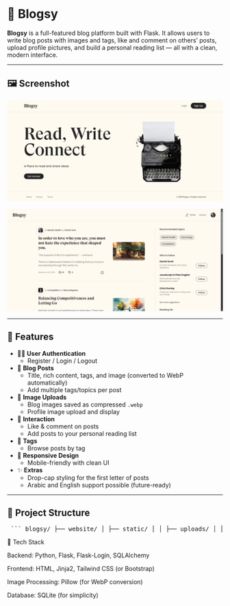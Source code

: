 # 📝 Blogsy

**Blogsy** is a full-featured blog platform built with Flask. It allows users to write blog posts with images and tags, like and comment on others’ posts, upload profile pictures, and build a personal reading list — all with a clean, modern interface.

---

## 🖼️ Screenshot

<p align="center">
  <img src="website/static/images/Screenshot1.png" alt="Blogsy Screenshot" width="800">
</p>

<p align="center">
  <img src="website/static/images/Screenshot2.png" alt="Blogsy Screenshot" width="800">
</p>

---

## 🚀 Features

- 🧑‍💻 **User Authentication**
  - Register / Login / Logout
- 📝 **Blog Posts**
  - Title, rich content, tags, and image (converted to WebP automatically)
  - Add multiple tags/topics per post
- 📸 **Image Uploads**
  - Blog images saved as compressed `.webp`
  - Profile image upload and display
- 💬 **Interaction**
  - Like & comment on posts
  - Add posts to your personal reading list
- 🔎 **Tags**
  - Browse posts by tag
- 📱 **Responsive Design**
  - Mobile-friendly with clean UI
- ✨ **Extras**
  - Drop-cap styling for the first letter of posts
  - Arabic and English support possible (future-ready)

---

## 📂 Project Structure

<pre> ``` blogsy/ ├── website/ │ ├── static/ │ │ ├── uploads/ │ │ ├── profile_images/ │ │ ├── js/ │ │ ├── css/ │ │ ├── fonts/ │ │ └── images/ │ ├── templates/ │ ├── __init__.py │ ├── views.py │ ├── models.py │ └── utils.py ├── run.py ├── requirements.txt └── README.md ``` </pre>

🧰 Tech Stack

Backend: Python, Flask, Flask-Login, SQLAlchemy

Frontend: HTML, Jinja2, Tailwind CSS (or Bootstrap)

Image Processing: Pillow (for WebP conversion)

Database: SQLite (for simplicity)
